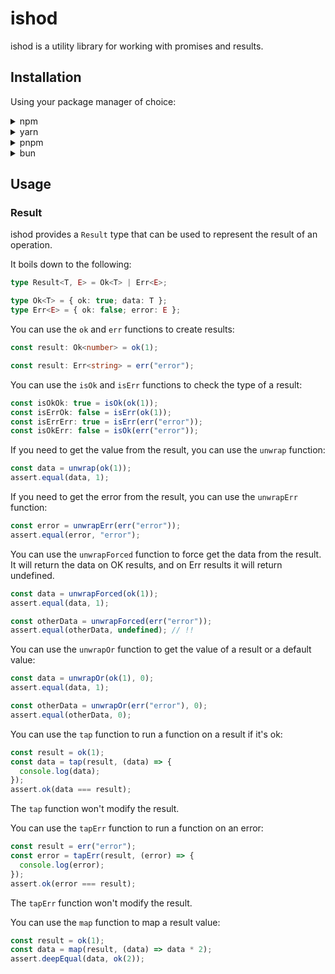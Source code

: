 # ishod

ishod is a utility library for working with promises and results.

## Installation

Using your package manager of choice:

<details>
  <summary>npm</summary>

```bash
npm install @allynet/ishod
```

</details>

<details>
  <summary>yarn</summary>

```bash
yarn add @allynet/ishod
```

</details>

<details>
  <summary>pnpm</summary>

```bash
pnpm install @allynet/ishod
```

</details>

<details>
  <summary>bun</summary>

```bash
bun install @allynet/ishod
```

</details>

## Usage

### Result

ishod provides a `Result` type that can be used to represent the result of an operation.

It boils down to the following:

```ts
type Result<T, E> = Ok<T> | Err<E>;

type Ok<T> = { ok: true; data: T };
type Err<E> = { ok: false; error: E };
```

You can use the `ok` and `err` functions to create results:

```ts
const result: Ok<number> = ok(1);
```

```ts
const result: Err<string> = err("error");
```

You can use the `isOk` and `isErr` functions to check the type of a result:

```ts
const isOkOk: true = isOk(ok(1));
const isErrOk: false = isErr(ok(1));
const isErrErr: true = isErr(err("error"));
const isOkErr: false = isOk(err("error"));
```

If you need to get the value from the result, you can use the `unwrap` function:

```ts
const data = unwrap(ok(1));
assert.equal(data, 1);
```

If you need to get the error from the result, you can use the `unwrapErr` function:

```ts
const error = unwrapErr(err("error"));
assert.equal(error, "error");
```

You can use the `unwrapForced` function to force get the data from the result.
It will return the data on OK results, and on Err results it will return undefined.

```ts
const data = unwrapForced(ok(1));
assert.equal(data, 1);

const otherData = unwrapForced(err("error"));
assert.equal(otherData, undefined); // !!
```

You can use the `unwrapOr` function to get the value of a result or a default value:

```ts
const data = unwrapOr(ok(1), 0);
assert.equal(data, 1);

const otherData = unwrapOr(err("error"), 0);
assert.equal(otherData, 0);
```

You can use the `tap` function to run a function on a result if it's ok:

```ts
const result = ok(1);
const data = tap(result, (data) => {
  console.log(data);
});
assert.ok(data === result);
```

The `tap` function won't modify the result.

You can use the `tapErr` function to run a function on an error:

```ts
const result = err("error");
const error = tapErr(result, (error) => {
  console.log(error);
});
assert.ok(error === result);
```

The `tapErr` function won't modify the result.

You can use the `map` function to map a result value:

```ts
const result = ok(1);
const data = map(result, (data) => data * 2);
assert.deepEqual(data, ok(2));
```
